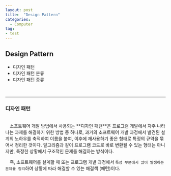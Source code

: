 ```yaml
---
layout: post
title:  "Design Pattern"
categories:
  - Computer
tag:
- test 
---
```


## Design Pattern 

* 디자인 패턴 
* 디자인 패턴 분류 
* 디자인 패턴 종류  
<br>

<hr>

### 디자인 패턴
<br>
　소프트웨어 개발 방법에서 사용되는 **디자인 패턴**은 프로그램 개발에서 자주 나타나는 과제를 해결하기 위한 방법 중 하나로, 과거의 소프트웨어 개발 과정에서 발견된 설계의 노하우를 축적하여 이름을 붙여, 이후에 재사용하기 좋은 형태로 특정의 규약을 묶어서 정리한 것이다. 알고리즘과 같이 프로그램 코드로 바로 변환될 수 있는 형태는 아니지만, 특정한 상황에서 구조적인 문제를 해결하는 방식이다.

　즉, 소프트웨어를 설계할 때 또는 프로그램 개발 과정에서 `특정 부분에서 많이 발생하는 문제를 정리`하여 상황에 따라 해결할 수 있는 해결책 (패턴)이다.

<br>
